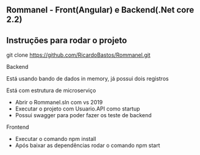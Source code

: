 ## Rommanel - Front(Angular) e Backend(.Net core 2.2)


## Instruções para rodar o projeto

git clone https://github.com/RicardoBastos/Rommanel.git


Backend
  
  Está usando bando de dados in memory, já possui dois registros
  
  Está com estrutura de microserviço
  
  - Abrir o Rommanel.sln com vs 2019
  - Executar o projeto com Usuario.API como startup
  - Possui swagger para poder fazer os teste de backend


Frontend
  - Executar o comando npm install
  - Após baixar as dependências rodar o comando npm start

